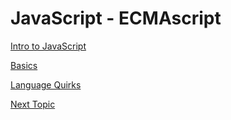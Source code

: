 JavaScript - ECMAscript
=======================
[Intro to JavaScript](intro.md)

[Basics](basics.md)

[Language Quirks](quirks.md)

[Next Topic](dunno.md)

